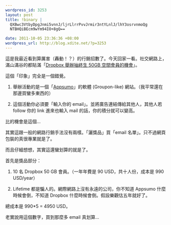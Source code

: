 ```yaml
--- 
wordpress_id: 3253
layout: post
title: !binary |
  QXBwc3VtbyDpgJnmi5vnnJ/ljrLlrrPvvJrmir3ntYLnlJ/lhY3osrvnmoQg
  NTBHQiBEcm9wYm94IO+8gQ==

date: 2011-10-05 23:36:36 +08:00
wordpress_url: http://blog.xdite.net/?p=3253
---
```

這是我最近看到算厲害（轟動！？）的行銷招數了。今天回家一看。社交網路上，滿山滿谷的都貼滿「<a href="http://appsumo.com/~HjNl">Dropbox 舉辦抽終生 50GB 空間會員的機會</a>」。

這個「印象」完全是一個錯覺。

1. 舉辦活動的是一個「<a href="http://appsumo.com">Appsumo</a>」的軟體 (Groupon-like) 網站。（我平常還在那邊買蠻多東西的）

2. 這個活動你必須要「輸入你的 email」。並將廣告連結傳給其他人，其他人若 follow 你的 link 進來也輸入 mail 的話，你的積分就可以變高。

比的機會是這個...

其實這跟一般的網路行銷手法沒有兩樣。「灑獎品」買「email 名單」。只不過網頁包裝的真很專業就是了。

而且仔細想想，其實這還蠻划算的就是了。

首先是獎品部分：

1. 10 名  Dropbox 50 GB 會員。（一年年費是 90 USD，共十人份，成本是 990 USD/year）

2. Lifetime 都是騙人的。網際網路上沒有永遠的公司，你不知道 Appsumo 什麼時候會倒，不知道 Dropbox 什麼時候會倒。假設樂觀估五年就好了。

總成本是 990*5 = 4950 USD。

老實說用這個數字，買到那麼多 email 真划算...

